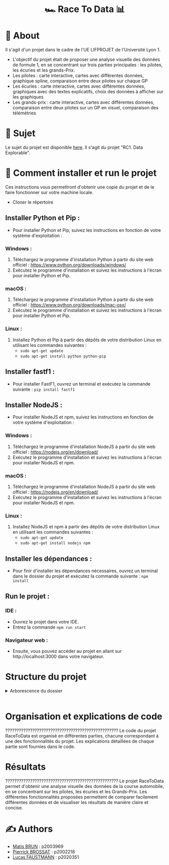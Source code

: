 <h1 align="center">🏎️ Race To Data 📊</h1>

# 🧐 About

Il s'agit d'un projet dans le cadre de l'UE LIFPROJET de l'Université Lyon 1.

- L'objectif du projet était de proposer une analyse visuelle des données de formule 1, en se concentrant sur trois parties principales : les pilotes, les écuries et les grands-Prix.
- Les pilotes : carte interactive, cartes avec différentes données, graphique spline, comparaison entre deux pilotes sur chaque GP
- Les écuries : carte interactive, cartes avec différentes données, graphiques avec des textes explicatifs, choix des données à afficher sur les graphiques
- Les grands-prix : carte interactive, cartes avec différentes données, comparaison entre deux pilotes sur un GP en visuel, comparaison des télémétries

# 📓 Sujet

Le sujet du projet est disponible [here](http://cazabetremy.fr/wiki/doku.php?id=projet:sujets).
Il s'agit du projet "RC1. Data Explorable".

# 🏁 Comment installer et run le projet

Ces instructions vous permettront d'obtenir une copie du projet et de le faire fonctionner sur votre machine locale.

- Cloner le répertoire

## Installer Python et Pip :

- Pour installer Python et Pip, suivez les instructions en fonction de votre système d'exploitation :

### Windows :

1. Téléchargez le programme d'installation Python à partir du site web officiel : https://www.python.org/downloads/windows/
2. Exécutez le programme d'installation et suivez les instructions à l'écran pour installer Python et Pip.

### macOS :

1. Téléchargez le programme d'installation Python à partir du site web officiel : https://www.python.org/downloads/mac-osx/
2. Exécutez le programme d'installation et suivez les instructions à l'écran pour installer Python et Pip.

### Linux :

1. Installez Python et Pip à partir des dépôts de votre distribution Linux en utilisant les commandes suivantes :
   - `sudo apt-get update`
   - `sudo apt-get install python python-pip`

## Installer fastf1 :

- Pour installer FastF1, ouvrez un terminal et exécutez la commande suivante : `pip install fastf1`

## Installer NodeJS :

- Pour installer NodeJS et npm, suivez les instructions en fonction de votre système d'exploitation :

### Windows :

1. Téléchargez le programme d'installation NodeJS à partir du site web officiel : https://nodejs.org/en/download/
2. Exécutez le programme d'installation et suivez les instructions à l'écran pour installer NodeJS et npm.

### macOS :

1. Téléchargez le programme d'installation NodeJS à partir du site web officiel : https://nodejs.org/en/download/
2. Exécutez le programme d'installation et suivez les instructions à l'écran pour installer NodeJS et npm.

### Linux :

1. Installez NodeJS et npm à partir des dépôts de votre distribution Linux en utilisant les commandes suivantes :
   - `sudo apt-get update`
   - `sudo apt-get install nodejs npm`

## Installer les dépendances :

- Pour finir d'installer les dépendances nécessaires, ouvrez un terminal dans le dossier du projet et exécutez la commande suivante : `npm install`

## Run le projet :

### IDE :

- Ouvrez le projet dans votre IDE.
- Entrez la commande `npm run start`

### Navigateur web :

- Ensuite, vous pouvez accéder au projet en allant sur http://localhost:3000 dans votre navigateur.

# Structure du projet

<details>
<summary>Arborescence du dossier</summary>

```
├── css
├── data

ect.....

```

</details>  
<br/>

# Organisation et explications de code

??????????????????????????????????????????????????
Le code du projet RaceToData est organisé en différentes parties, chacune correspondant à une des fonctionnalités du projet. Les explications détaillées de chaque partie sont fournies dans le code.

# Résultats

??????????????????????????????????????????????????
Le projet RaceToData permet d'obtenir une analyse visuelle des données de la course automobile, en se concentrant sur les pilotes, les écuries et les Grands-Prix. Les différentes fonctionnalités proposées permettent de comparer facilement différentes données et de visualiser les résultats de manière claire et concise.

# ✍️ Authors

- [Matis BRUN](https://forge.univ-lyon1.fr/p2003969) : p2003969
- [Pierrick BROSSAT](https://forge.univ-lyon1.fr/p2002218) : p2002218
- [Lucas FAUSTMANN](https://forge.univ-lyon1.fr/p2020351) : p2020351
